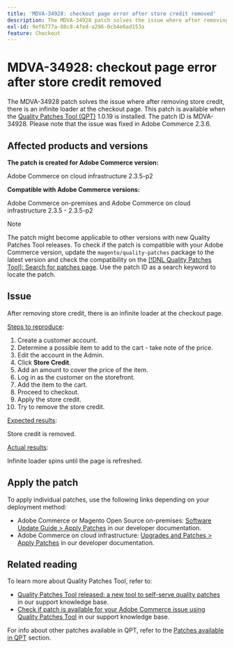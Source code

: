 ```yaml
---
title: 'MDVA-34928: checkout page error after store credit removed'
description: The MDVA-34928 patch solves the issue where after removing store credit, there is an infinite loader at the checkout page. This patch is available when the [Quality Patches Tool (QPT)](/help/announcements/adobe-commerce-announcements/magento-quality-patches-released-new-tool-to-self-serve-quality-patches.md) 1.0.19 is installed. The patch ID is MDVA-34928. Please note that the issue was fixed in Adobe Commerce 2.3.6.
exl-id: 9ef6777a-88c8-4fed-a296-0cb4e6ad153a
feature: Checkout
---
```

# MDVA-34928: checkout page error after store credit removed

The MDVA-34928 patch solves the issue where after removing store credit, there is an infinite loader at the checkout page. This patch is available when the [Quality Patches Tool (QPT)](/help/announcements/adobe-commerce-announcements/magento-quality-patches-released-new-tool-to-self-serve-quality-patches.md) 1.0.19 is installed. The patch ID is MDVA-34928. Please note that the issue was fixed in Adobe Commerce 2.3.6.

## Affected products and versions

**The patch is created for Adobe Commerce version:**

Adobe Commerce on cloud infrastructure 2.3.5-p2

**Compatible with Adobe Commerce versions:**

Adobe Commerce on-premises and Adobe Commerce on cloud infrastructure 2.3.5 - 2.3.5-p2

>[!NOTE]
>
>The patch might become applicable to other versions with new Quality Patches Tool releases. To check if the patch is compatible with your Adobe Commerce version, update the `magento/quality-patches` package to the latest version and check the compatibility on the [[!DNL Quality Patches Tool]: Search for patches page](https://devdocs.magento.com/quality-patches/tool.html#patch-grid). Use the patch ID as a search keyword to locate the patch.

## Issue

After removing store credit, there is an infinite loader at the checkout page.

<u>Steps to reproduce</u>:

1. Create a customer account.
1. Determine a possible item to add to the cart - take note of the price.
1. Edit the account in the Admin.
1. Click **Store Credit**.
1. Add an amount to cover the price of the item.
1. Log in as the customer on the storefront.
1. Add the item to the cart.
1. Proceed to checkout.
1. Apply the store credit.
1. Try to remove the store credit.

<u>Expected results</u>:

Store credit is removed.

<u>Actual results</u>:

Infinite loader spins until the page is refreshed.

## Apply the patch

To apply individual patches, use the following links depending on your deployment method:

* Adobe Commerce or Magento Open Source on-premises: [Software Update Guide > Apply Patches](https://devdocs.magento.com/guides/v2.4/comp-mgr/patching/mqp.html) in our developer documentation.
* Adobe Commerce on cloud infrastructure: [Upgrades and Patches > Apply Patches](https://devdocs.magento.com/cloud/project/project-patch.html) in our developer documentation.

## Related reading

To learn more about Quality Patches Tool, refer to:

* [Quality Patches Tool released: a new tool to self-serve quality patches](/help/announcements/adobe-commerce-announcements/magento-quality-patches-released-new-tool-to-self-serve-quality-patches.md) in our support knowledge base.
* [Check if patch is available for your Adobe Commerce issue using Quality Patches Tool](/help/support-tools/patches-available-in-qpt-tool/check-patch-for-magento-issue-with-magento-quality-patches.md) in our support knowledge base.

For info about other patches available in QPT, refer to the [Patches available in QPT](https://support.magento.com/hc/en-us/sections/360010506631-Patches-available-in-QPT-tool-) section.
